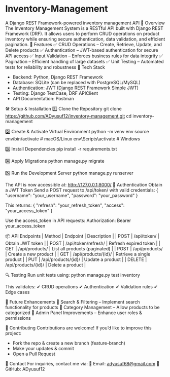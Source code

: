 # Inventory-Management
A Django REST Framework-powered inventory management API
📌 Overview
The Inventory Management System is a RESTful API built with Django REST Framework (DRF). It allows users to perform CRUD operations on product inventory while ensuring secure authentication, data validation, and efficient pagination.
🚀 Features
✅ CRUD Operations – Create, Retrieve, Update, and Delete products
✅ Authentication – JWT-based authentication for secure API access
✅ Input Validation – Enforces business rules for data integrity
✅ Pagination – Efficient handling of large datasets
✅ Unit Testing – Automated tests for reliability and robustness
🔧 Tech Stack
- Backend: Python, Django REST Framework
- Database: SQLite (can be replaced with PostgreSQL/MySQL)
- Authentication: JWT (Django REST Framework Simple JWT)
- Testing: Django TestCase, DRF APIClient
- API Documentation: Postman

🛠️ Setup & Installation
1️⃣ Clone the Repository
git clone https://github.com/ADyusuf12/inventory-management.git
cd inventory-management


2️⃣ Create & Activate Virtual Environment
python -m venv env
source env/bin/activate  # macOS/Linux
env\Scripts\activate  # Windows


3️⃣ Install Dependencies
pip install -r requirements.txt


4️⃣ Apply Migrations
python manage.py migrate


5️⃣ Run the Development Server
python manage.py runserver


The API is now accessible at: http://127.0.0.1:8000/
🔑 Authentication
Obtain a JWT Token
Send a POST request to /api/token/ with valid credentials:
{
    "username": "your_username",
    "password": "your_password"
}


This returns:
{
    "refresh": "your_refresh_token",
    "access": "your_access_token"
}


Use the access_token in API requests:
Authorization: Bearer your_access_token


📦 API Endpoints
| Method | Endpoint | Description | 
| POST | /api/token/ | Obtain JWT token | 
| POST | /api/token/refresh/ | Refresh expired token | 
| GET | /api/products/ | List all products (paginated) | 
| POST | /api/products/ | Create a new product | 
| GET | /api/products/{id}/ | Retrieve a single product | 
| PUT | /api/products/{id}/ | Update a product | 
| DELETE | /api/products/{id}/ | Delete a product | 


🔍 Testing
Run unit tests using:
python manage.py test inventory


This validates: ✔ CRUD operations
✔ Authentication
✔ Validation rules
✔ Edge cases

📖 Future Enhancements
🚀 Search & Filtering – Implement search functionality for products
🚀 Category Management – Allow products to be categorized
🚀 Admin Panel Improvements – Enhance user roles & permissions

🤝 Contributing
Contributions are welcome! If you’d like to improve this project:
- Fork the repo & create a new branch (feature-branch)
- Make your updates & commit
- Open a Pull Request

📧 Contact
For inquiries, contact me via: 📩 Email: adyusuf68@gmail.com
📌 GitHub: ADyusuf12
